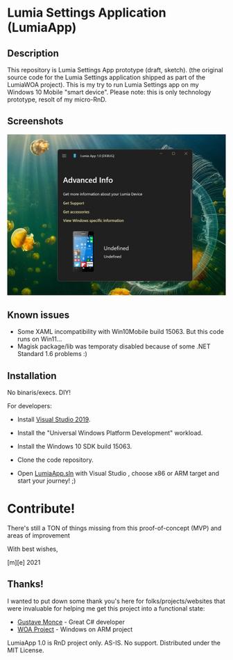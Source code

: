 # Lumia Settings Application (LumiaApp) 

## Description
This repository is Lumia Settings App prototype (draft, sketch). 
(the original source code for the Lumia Settings application shipped as part of the LumiaWOA project). 
This is my try to run Lumia Settings app on my Windows 10 Mobile "smart device".
Please note: this is only technology prototype, resolt of my micro-RnD. 

## Screenshots
![Shot 1](Images/shot1.png)

## Known issues
- Some XAML incompatibility with Win10Mobile build 15063. But this code runs on Win11... 
- Magisk package/lib was temporaty disabled because of some .NET Standard 1.6 problems :)

## Installation

No binaris/execs. DIY!

For developers:
- Install [Visual Studio 2019](https://developer.microsoft.com/en-us/windows/downloads).

- Install the "Universal Windows Platform Development" workload.

- Install the Windows 10 SDK build 15063.

- Clone the code repository.

- Open [LumiaApp.sln](/LumiaApp.sln) with Visual Studio , choose x86 or ARM target and start your journey! ;)



# Contribute!
There's still a TON of things missing from this proof-of-concept (MVP) and areas of improvement 

With best wishes,

  [m][e] 2021


## Thanks!
I wanted to put down some thank you's here for folks/projects/websites that were invaluable 
for helping me get this project into a functional state:
- [Gustave Monce](https://github.com/gus33000/) - Great C# developer
- [WOA Project](https://github.com/WOA-Project/) - Windows on ARM project


LumiaApp 1.0 is RnD project only. AS-IS. No support. Distributed under the MIT License.  
        
